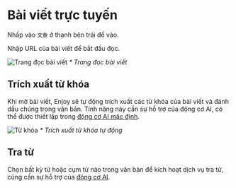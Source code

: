 # Bài viết trực tuyến

Nhấp vào `文章` ở thanh bên trái để vào.

Nhập URL của bài viết để bắt đầu đọc.

![Trang đọc bài viết](/images/enjoy/story-page.png)
_\* Trang đọc bài viết_

## Trích xuất từ khóa

Khi mở bài viết, Enjoy sẽ tự động trích xuất các từ khóa của bài viết và đánh dấu chúng trong văn bản. Tính năng này cần sự hỗ trợ của động cơ AI, có thể được thiết lập trong [động cơ AI mặc định](./settings.md#默认-ai-引擎).

![Từ khóa](/images/enjoy/story-key-vocabulary.png)
_\* Trích xuất từ khóa tự động_

## Tra từ

Chọn bất kỳ từ hoặc cụm từ nào trong văn bản để kích hoạt dịch vụ tra từ, cũng cần sự hỗ trợ của [động cơ AI](./settings.md#默认-ai-引擎).
